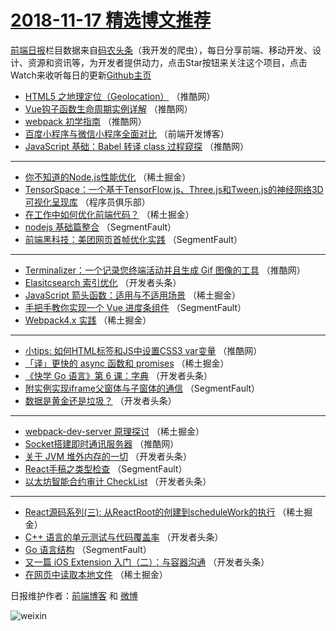 # [2018-11-17 精选博文推荐](http://hao.caibaojian.com/date/2018/11/17)

[前端日报](http://caibaojian.com/c/news)栏目数据来自[码农头条](http://hao.caibaojian.com/)（我开发的爬虫），每日分享前端、移动开发、设计、资源和资讯等，为开发者提供动力，点击Star按钮来关注这个项目，点击Watch来收听每日的更新[Github主页](https://github.com/kujian/frontendDaily)
* [HTML5 之地理定位（Geolocation）](http://hao.caibaojian.com/92071.html) （推酷网）
* [Vue钩子函数生命周期实例详解](http://hao.caibaojian.com/92067.html) （推酷网）
* [webpack 初学指南](http://hao.caibaojian.com/92070.html) （推酷网）
* [百度小程序与微信小程序全面对比](http://hao.caibaojian.com/92109.html) （前端开发博客）
* [JavaScript 基础：Babel 转译 class 过程窥探](http://hao.caibaojian.com/92069.html) （推酷网）

***
* [你不知道的Node.js性能优化](http://hao.caibaojian.com/92011.html) （稀土掘金）
* [TensorSpace：一个基于TensorFlow.js、Three.js和Tween.js的神经网络3D可视化呈现库](http://hao.caibaojian.com/92105.html) （程序员俱乐部）
* [在工作中如何优化前端代码？](http://hao.caibaojian.com/92005.html) （稀土掘金）
* [nodejs 基础篇整合](http://hao.caibaojian.com/91995.html) （SegmentFault）
* [前端黑科技：美团网页首帧优化实践](http://hao.caibaojian.com/91988.html) （SegmentFault）

***
* [Terminalizer：一个记录您终端活动并且生成 Gif 图像的工具](http://hao.caibaojian.com/92072.html) （推酷网）
* [Elasitcsearch 索引优化](http://hao.caibaojian.com/92045.html) （开发者头条）
* [JavaScript 箭头函数：适用与不适用场景](http://hao.caibaojian.com/92014.html) （稀土掘金）
* [手把手教你实现一个 Vue 进度条组件](http://hao.caibaojian.com/91994.html) （SegmentFault）
* [Webpack4.x 实践](http://hao.caibaojian.com/92006.html) （稀土掘金）

***
* [小tips: 如何HTML标签和JS中设置CSS3 var变量](http://hao.caibaojian.com/92066.html) （推酷网）
* [「译」更快的 async 函数和 promises](http://hao.caibaojian.com/92007.html) （稀土掘金）
* [《快学 Go 语言》第 6 课：字典](http://hao.caibaojian.com/92028.html) （开发者头条）
* [附实例实现iframe父窗体与子窗体的通信](http://hao.caibaojian.com/91997.html) （SegmentFault）
* [数据是黄金还是垃圾？](http://hao.caibaojian.com/92039.html) （开发者头条）

***
* [webpack-dev-server 原理探讨](http://hao.caibaojian.com/92008.html) （稀土掘金）
* [Socket搭建即时通讯服务器](http://hao.caibaojian.com/92068.html) （推酷网）
* [关于 JVM 堆外内存的一切](http://hao.caibaojian.com/92029.html) （开发者头条）
* [React手稿之类型检查](http://hao.caibaojian.com/91998.html) （SegmentFault）
* [以太坊智能合约审计 CheckList](http://hao.caibaojian.com/92040.html) （开发者头条）

***
* [React源码系列(三): 从ReactRoot的创建到scheduleWork的执行](http://hao.caibaojian.com/92009.html) （稀土掘金）
* [C++ 语言的单元测试与代码覆盖率](http://hao.caibaojian.com/92030.html) （开发者头条）
* [Go 语言结构](http://hao.caibaojian.com/91999.html) （SegmentFault）
* [又一篇 iOS Extension 入门（二）：与容器沟通](http://hao.caibaojian.com/92041.html) （开发者头条）
* [在网页中读取本地文件](http://hao.caibaojian.com/92010.html) （稀土掘金）

日报维护作者：[前端博客](http://caibaojian.com/) 和 [微博](http://caibaojian.com/go/weibo)

![weixin](https://user-images.githubusercontent.com/3055447/38468989-651132ac-3b80-11e8-8e6b-15122322a9d7.png)